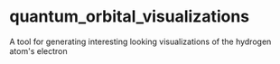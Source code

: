 # quantum_orbital_visualizations
A tool for generating interesting looking visualizations of the hydrogen atom's electron
